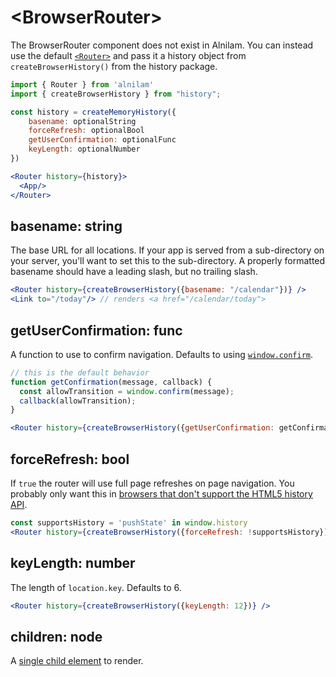 # &lt;BrowserRouter>

The BrowserRouter component does not exist in Alnilam. You can instead use the default [`<Router>`](./Router.md) and 
pass it a history object from ```createBrowserHistory()``` from the history package.


```jsx
import { Router } from 'alnilam'
import { createBrowserHistory } from "history";

const history = createMemoryHistory({
	basename: optionalString
	forceRefresh: optionalBool
	getUserConfirmation: optionalFunc
	keyLength: optionalNumber
})

<Router history={history}>
  <App/>
</Router>
```

## basename: string

The base URL for all locations. If your app is served from a sub-directory on your server, you'll want to set this to the sub-directory. A properly formatted basename should have a leading slash, but no trailing slash.

```jsx
<Router history={createBrowserHistory({basename: "/calendar"})} />
<Link to="/today"/> // renders <a href="/calendar/today">
```

## getUserConfirmation: func

A function to use to confirm navigation. Defaults to using [`window.confirm`](https://developer.mozilla.org/en-US/docs/Web/API/Window/confirm).

```jsx
// this is the default behavior
function getConfirmation(message, callback) {
  const allowTransition = window.confirm(message);
  callback(allowTransition);
}

<Router history={createBrowserHistory({getUserConfirmation: getConfirmation})} />;
```

## forceRefresh: bool

If `true` the router will use full page refreshes on page navigation. You probably only want this in [browsers that don't support the HTML5 history API](http://caniuse.com/#feat=history).

```jsx
const supportsHistory = 'pushState' in window.history
<Router history={createBrowserHistory({forceRefresh: !supportsHistory})} />
```

## keyLength: number

The length of `location.key`. Defaults to 6.

```jsx
<Router history={createBrowserHistory({keyLength: 12})} />
```

## children: node

A [single child element](https://facebook.github.io/react/docs/react-api.html#react.children.only) to render.
